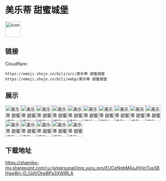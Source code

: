 # 美乐蒂 甜蜜城堡
<img src="https://emoji.shojo.cn/bili/src/美乐蒂 甜蜜城堡/icon.png" width="50" height="50" alt="icon">

## 链接
Cloudflare:
```
https://emoji.shojo.cn/bili/src/美乐蒂 甜蜜城堡
https://emoji.shojo.cn/bili/webp/美乐蒂 甜蜜城堡
```
## 展示
<img src="https://emoji.shojo.cn/bili/src/美乐蒂 甜蜜城堡/美乐蒂 甜蜜城堡-送我.png" width="50" height="50" alt="美乐蒂 甜蜜城堡-送我"><img src="https://emoji.shojo.cn/bili/src/美乐蒂 甜蜜城堡/美乐蒂 甜蜜城堡-可爱.png" width="50" height="50" alt="美乐蒂 甜蜜城堡-可爱"><img src="https://emoji.shojo.cn/bili/src/美乐蒂 甜蜜城堡/美乐蒂 甜蜜城堡-miss.png" width="50" height="50" alt="美乐蒂 甜蜜城堡-miss"><img src="https://emoji.shojo.cn/bili/src/美乐蒂 甜蜜城堡/美乐蒂 甜蜜城堡-加油.png" width="50" height="50" alt="美乐蒂 甜蜜城堡-加油"><img src="https://emoji.shojo.cn/bili/src/美乐蒂 甜蜜城堡/美乐蒂 甜蜜城堡-求求了.png" width="50" height="50" alt="美乐蒂 甜蜜城堡-求求了"><img src="https://emoji.shojo.cn/bili/src/美乐蒂 甜蜜城堡/美乐蒂 甜蜜城堡-思考.png" width="50" height="50" alt="美乐蒂 甜蜜城堡-思考"><img src="https://emoji.shojo.cn/bili/src/美乐蒂 甜蜜城堡/美乐蒂 甜蜜城堡-礼物.png" width="50" height="50" alt="美乐蒂 甜蜜城堡-礼物"><img src="https://emoji.shojo.cn/bili/src/美乐蒂 甜蜜城堡/美乐蒂 甜蜜城堡-请吃草莓.png" width="50" height="50" alt="美乐蒂 甜蜜城堡-请吃草莓"><img src="https://emoji.shojo.cn/bili/src/美乐蒂 甜蜜城堡/美乐蒂 甜蜜城堡-困困.png" width="50" height="50" alt="美乐蒂 甜蜜城堡-困困"><img src="https://emoji.shojo.cn/bili/src/美乐蒂 甜蜜城堡/美乐蒂 甜蜜城堡-抱.png" width="50" height="50" alt="美乐蒂 甜蜜城堡-抱"><img src="https://emoji.shojo.cn/bili/src/美乐蒂 甜蜜城堡/美乐蒂 甜蜜城堡-超喜欢.png" width="50" height="50" alt="美乐蒂 甜蜜城堡-超喜欢"><img src="https://emoji.shojo.cn/bili/src/美乐蒂 甜蜜城堡/美乐蒂 甜蜜城堡-害羞.png" width="50" height="50" alt="美乐蒂 甜蜜城堡-害羞"><img src="https://emoji.shojo.cn/bili/src/美乐蒂 甜蜜城堡/美乐蒂 甜蜜城堡-托腮.png" width="50" height="50" alt="美乐蒂 甜蜜城堡-托腮"><img src="https://emoji.shojo.cn/bili/src/美乐蒂 甜蜜城堡/美乐蒂 甜蜜城堡-委屈巴巴.png" width="50" height="50" alt="美乐蒂 甜蜜城堡-委屈巴巴"><img src="https://emoji.shojo.cn/bili/src/美乐蒂 甜蜜城堡/美乐蒂 甜蜜城堡-懵.png" width="50" height="50" alt="美乐蒂 甜蜜城堡-懵">

## 下载地址

https://shamiko-my.sharepoint.com/:u:/g/personal/img_yuru_pro/EUCeNgbMAsJHjVcTusSBHgwBjn-D_fJdVOtwBPa3XWIRLA